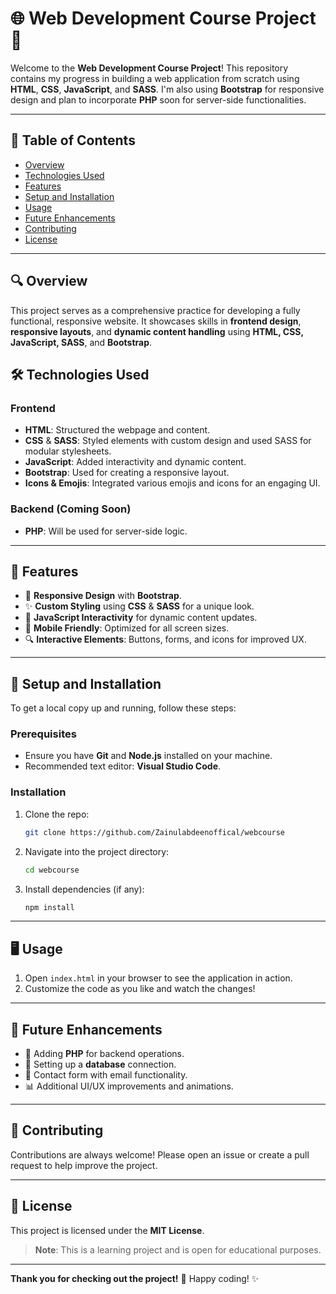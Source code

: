 
# 🌐 Web Development Course Project 🚀

Welcome to the **Web Development Course Project**! This repository contains my progress in building a web application from scratch using **HTML**, **CSS**, **JavaScript**, and **SASS**. I'm also using **Bootstrap** for responsive design and plan to incorporate **PHP** soon for server-side functionalities.

---

## 📜 Table of Contents
- [Overview](#overview)
- [Technologies Used](#technologies-used)
- [Features](#features)
- [Setup and Installation](#setup-and-installation)
- [Usage](#usage)
- [Future Enhancements](#future-enhancements)
- [Contributing](#contributing)
- [License](#license)

---

## 🔍 Overview
This project serves as a comprehensive practice for developing a fully functional, responsive website. It showcases skills in **frontend design**, **responsive layouts**, and **dynamic content handling** using **HTML, CSS, JavaScript, SASS**, and **Bootstrap**.

## 🛠️ Technologies Used
### **Frontend**
- **HTML**: Structured the webpage and content.
- **CSS** & **SASS**: Styled elements with custom design and used SASS for modular stylesheets.
- **JavaScript**: Added interactivity and dynamic content.
- **Bootstrap**: Used for creating a responsive layout.
- **Icons & Emojis**: Integrated various emojis and icons for an engaging UI.

### **Backend (Coming Soon)**
- **PHP**: Will be used for server-side logic.

---

## 🌟 Features
- 🌈 **Responsive Design** with **Bootstrap**.
- ✨ **Custom Styling** using **CSS** & **SASS** for a unique look.
- 🎉 **JavaScript Interactivity** for dynamic content updates.
- 📱 **Mobile Friendly**: Optimized for all screen sizes.
- 🔍 **Interactive Elements**: Buttons, forms, and icons for improved UX.

---

## 🚀 Setup and Installation
To get a local copy up and running, follow these steps:

### Prerequisites
- Ensure you have **Git** and **Node.js** installed on your machine.
- Recommended text editor: **Visual Studio Code**.

### Installation
1. Clone the repo:
   ```bash
   git clone https://github.com/Zainulabdeenoffical/webcourse
   ```
2. Navigate into the project directory:
   ```bash
   cd webcourse
   ```
3. Install dependencies (if any):
   ```bash
   npm install
   ```

---

## 🖥️ Usage
1. Open `index.html` in your browser to see the application in action.
2. Customize the code as you like and watch the changes!

---

## 🚧 Future Enhancements
- 🔧 Adding **PHP** for backend operations.
- 💾 Setting up a **database** connection.
- 📧 Contact form with email functionality.
- 📊 Additional UI/UX improvements and animations.

---

## 🤝 Contributing
Contributions are always welcome! Please open an issue or create a pull request to help improve the project.

---

## 📄 License
This project is licensed under the **MIT License**.

> **Note**: This is a learning project and is open for educational purposes.

---

**Thank you for checking out the project!** 👋 Happy coding! ✨

